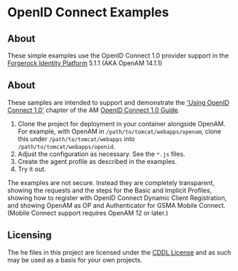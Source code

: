 <!-- 
The contents of this file are subject to the terms of the Common Development and
Distribution License (the License). You may not use this file except in 
compliance with the License.

You can obtain a copy of the License at legal/CDDLv1.0.txt. See the License for 
the specific language governing permission and limitations under the License.
When distributing Covered Software, include this CDDL Header Notice in each file
and include the License file at legal/CDDLv1.0.txt. If applicable, add the 
following below the CDDL Header, with the fields enclosed by brackets [] 
replaced by your own identifying information: 
"Portions copyright [year] [name of copyright owner]".

Copyright 2013-2017 ForgeRock AS.
-->
# OpenID Connect Examples


## About

These simple examples use the OpenID Connect 1.0 provider support in
the [Forgerock Identity Platform](https://www.forgerock.com/platform/) 5.1.1 (AKA OpenAM 14.1.1)

## About 

These samples are intended to support and demonstrate the ['Using OpenID Connect 1.0'](https://backstage.forgerock.com/docs/am/5.1/oidc1-guide/#chap-oidc1-usage) chapter of the AM [OpenID Connect 1.0 Guide](https://backstage.forgerock.com/docs/am/5/oidc1-guide/). 

1.   Clone the project for deployment in your container alongside OpenAM.
     For example, with OpenAM in `/path/to/tomcat/webapps/openam`,
     clone this under `/path/to/tomcat/webapps`
     into `/path/to/tomcat/webapps/openid`.
2.   Adjust the configuration as necessary.
     See the `*.js` files.
3.   Create the agent profile as described in the examples.
4.   Try it out.

The examples are not secure. Instead they are completely transparent,
showing the requests and the steps for the Basic and Implicit Profiles,
showing how to register with OpenID Connect Dynamic Client Registration,
and showing OpenAM as OP and Authenticator for GSMA Mobile Connect.
(Mobile Connect support requires OpenAM 12 or later.)

## Licensing

The he files in this project are licensed under the [CDDL License](https://forum.forgerock.com/cddlv1-0/) and as such may be used as a basis for your own projects.

